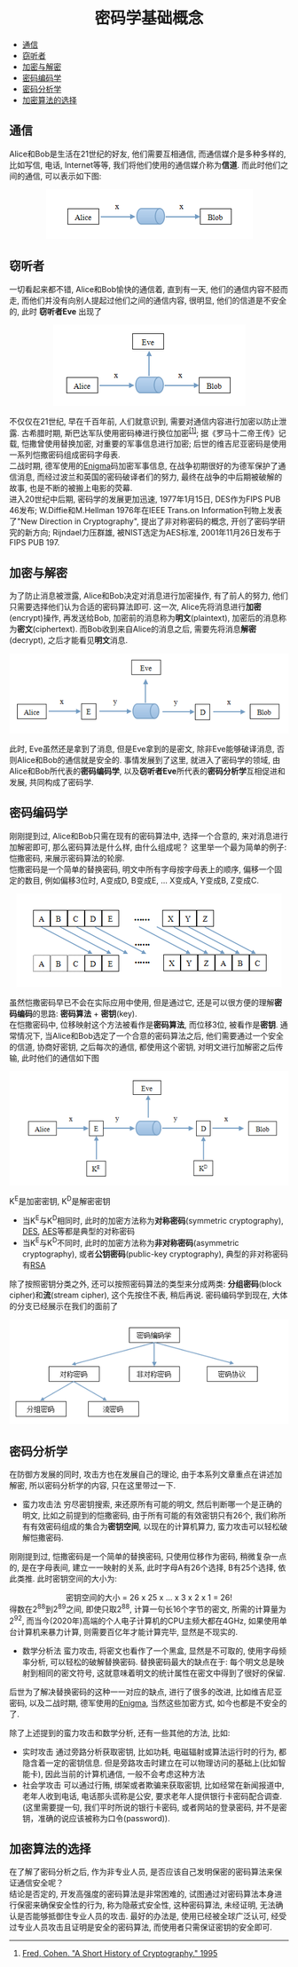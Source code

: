 # <center> 密码学基础概念 </center>

- [通信](#通信)
- [窃听者](#窃听者)
- [加密与解密](#加密与解密)
- [密码编码学](#密码编码学)
- [密码分析学](#密码分析学)
- [加密算法的选择](#加密算法的选择)


## 通信
Alice和Bob是生活在21世纪的好友, 他们需要互相通信, 而通信媒介是多种多样的, 比如写信, 电话, Internet等等, 我们将他们使用的通信媒介称为**信道**. 而此时他们之间的通信, 可以表示如下图:  
<center><img src="../_res/crypt1.png"></center>  

## 窃听者
一切看起来都不错, Alice和Bob愉快的通信着, 直到有一天, 他们的通信内容不胫而走, 而他们并没有向别人提起过他们之间的通信内容, 很明显, 他们的信道是不安全的, 此时 **窃听者Eve** 出现了
<center><img src="../_res/crypt2.png"></center>   

不仅仅在21世纪, 早在千百年前, 人们就意识到, 需要对通信内容进行加密以防止泄露.  古希腊时期, 斯巴达军队使用密码棒进行换位加密<sup>[[1]](#ref1)</sup>; 据《罗马十二帝王传》记载, 恺撒曾使用替换加密, 对重要的军事信息进行加密; 后世的维吉尼亚密码是使用一系列恺撒密码组成密码字母表.  
二战时期, 德军使用的[Enigma](../enigma/enigma.md)码加密军事信息, 在战争初期很好的为德军保护了通信消息, 而经过波兰和英国的密码破译者们的努力, 最终在战争的中后期被破解的故事, 也是不断的被搬上电影的荧幕.   
进入20世纪中后期, 密码学的发展更加迅速, 1977年1月15日, DES作为FIPS PUB 46发布; W.Diffie和M.Hellman 1976年在IEEE Trans.on Information刊物上发表了"New Direction in Cryptography", 提出了非对称密码的概念, 开创了密码学研究的新方向; Rijndael力压群雄, 被NIST选定为AES标准, 2001年11月26日发布于FIPS PUB 197.   

## 加密与解密
为了防止消息被泄露, Alice和Bob决定对消息进行加密操作, 有了前人的努力, 他们只需要选择他们认为合适的密码算法即可. 这一次, Alice先将消息进行**加密**(encrypt)操作, 再发送给Bob, 加密前的消息称为**明文**(plaintext), 加密后的消息称为**密文**(ciphertext). 而Bob收到来自Alice的消息之后, 需要先将消息**解密**(decrypt), 之后才能看见**明文**消息.  
<center><img src="../_res/crypt3.png"></center>   

此时, Eve虽然还是拿到了消息, 但是Eve拿到的是密文, 除非Eve能够破译消息, 否则Alice和Bob的通信就是安全的. 事情发展到了这里, 就进入了密码学的领域, 由Alice和Bob所代表的**密码编码学**, 以及**窃听者Eve**所代表的**密码分析学**互相促进和发展, 共同构成了密码学.  

## 密码编码学
刚刚提到过, Alice和Bob只需在现有的密码算法中, 选择一个合意的, 来对消息进行加解密即可, 那么密码算法是什么样, 由什么组成呢？ 这里举一个最为简单的例子: 恺撒密码, 来展示密码算法的轮廓.  
恺撒密码是一个简单的替换密码, 明文中所有字母按字母表上的顺序, 偏移一个固定的数目, 例如偏移3位时, A变成D, B变成E, ... X变成A, Y变成B, Z变成C.   
<center><img src="../_res/crypt5.png"></center>  

虽然恺撒密码早已不会在实际应用中使用, 但是通过它, 还是可以很方便的理解**密码编码**的思路: **密码算法** + **密钥**(key).  
在恺撒密码中, 位移映射这个方法被看作是**密码算法**, 而位移3位, 被看作是**密钥**. 通常情况下, 当Alice和Bob选定了一个合意的密码算法之后, 他们需要通过一个安全的信道, 协商好密钥, 之后每次的通信, 都使用这个密钥, 对明文进行加解密之后传输, 此时他们的通信如下图  
<center><img src="../_res/crypt6.png"></center>  

K<sup>E</sup>是加密密钥, K<sup>D</sup>是解密密钥  
* 当K<sup>E</sup>与K<sup>D</sup>相同时, 此时的加密方法称为**对称密码**(symmetric cryptography), [DES](../des/des.md), [AES](../aes/aes.md)等都是典型的对称密码  
* 当K<sup>E</sup>与K<sup>D</sup>不同时, 此时的加密方法称为**非对称密码**(asymmetric cryptography), 或者**公钥密码**(public-key cryptography), 典型的非对称密码有[RSA](../rsa/rsa.md)   

除了按照密钥分类之外, 还可以按照密码算法的类型来分成两类: **分组密码**(block cipher)和**流**(stream cipher), 这个先按住不表, 稍后再说. 密码编码学到现在, 大体的分支已经展示在我们的面前了  
<center><img src="../_res/crypt4.png"></center>  

## 密码分析学
在防御方发展的同时, 攻击方也在发展自己的理论, 由于本系列文章重点在讲述加解密, 所以密码分析学的内容, 只在这里带过一下. 
* 蛮力攻击法
  穷尽密钥搜索, 来还原所有可能的明文, 然后判断哪一个是正确的明文, 比如之前提到的恺撒密码, 由于所有可能的有效密钥只有26个, 我们称所有有效密码组成的集合为**密钥空间**, 以现在的计算机算力, 蛮力攻击可以轻松破解恺撒密码.  

刚刚提到过, 恺撒密码是一个简单的替换密码, 只使用位移作为密码, 稍微复杂一点的, 是在字母表间, 建立一一映射的关系, 此时字母A有26个选择, B有25个选择, 依此类推. 此时密钥空间的大小为:  
<center> 密钥空间的大小 = 26 x 25 x ... x 3 x 2 x 1 = 26! </center>  
得数在2<sup>88</sup>到2<sup>89</sup>之间, 即使只取2<sup>88</sup>, 计算一句长16个字节的密文, 所需的计算量为2<sup>92</sup>, 而当今(2020年)高端的个人电子计算机的CPU主频大都在4GHz, 如果使用单台计算机来暴力计算, 则需要百亿年才能计算完毕, 显然是不现实的.   

* 数学分析法
  蛮力攻击, 将密文也看作了一个黑盒, 显然是不可取的, 使用字母频率分析, 可以轻松的破解替换密码. 替换密码最大的缺点在于: 每个明文总是映射到相同的密文符号, 这就意味着明文的统计属性在密文中得到了很好的保留.   

后世为了解决替换密码的这种一一对应的缺点, 进行了很多的改进, 比如维吉尼亚密码, 以及二战时期, 德军使用的[Enigma](../enigma/enigma.md), 当然这些加密方式, 如今也都是不安全的了.  

除了上述提到的蛮力攻击和数学分析, 还有一些其他的方法, 比如:  
* 实时攻击
  通过旁路分析获取密钥, 比如功耗, 电磁辐射或算法运行时的行为, 都隐含着一定的密钥信息. 但是旁路攻击时建立在可以物理访问的基础上(比如智能卡), 因此当前的计算机通信, 一般不会考虑这种方法
* 社会学攻击
  可以通过行贿, 绑架或者欺骗来获取密钥, 比如经常在新闻报道中, 老年人收到电话, 电话那头谎称是公安, 要求老年人提供银行卡密码配合调查. (这里需要提一句, 我们平时所说的银行卡密码, 或者网站的登录密码, 并不是密钥，准确的说应该被称为口令(password)). 
  
## 加密算法的选择
在了解了密码分析之后, 作为非专业人员, 是否应该自己发明保密的密码算法来保证通信安全呢？  
结论是否定的, 开发高强度的密码算法是非常困难的, 试图通过对密码算法本身进行保密来确保安全性的行为, 称为隐蔽式安全性, 这种密码算法, 未经证明, 无法确认是否能够抵御住专业人员的攻击. 最好的办法是, 使用已经被全球广泛认可, 经受过专业人员攻击且证明是安全的密码算法, 而使用者只需保证密钥的安全即可.  

****
1. <span id="ref1">[Fred, Cohen. "A Short History of Cryptography." 1995](http://all.net/edu/curr/ip/Chap2-1.html)</span>
